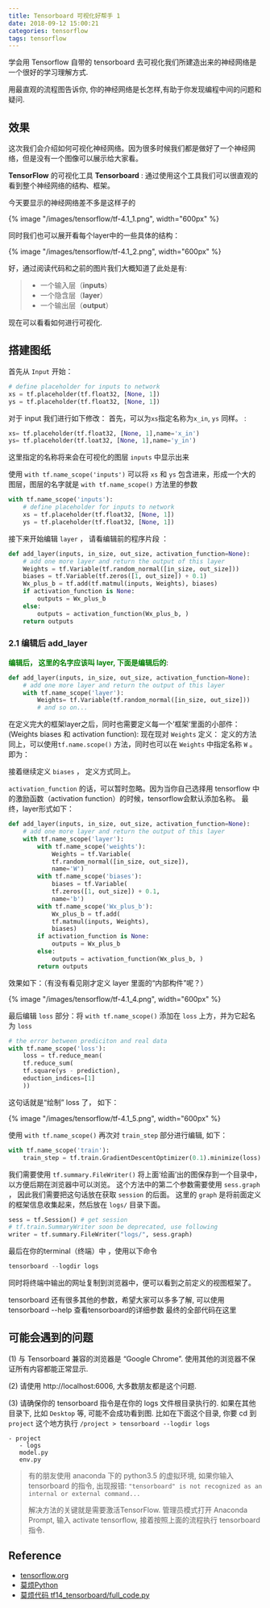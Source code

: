 ```yaml
---
title: Tensorboard 可视化好帮手 1
date: 2018-09-12 15:00:21
categories: tensorflow
tags: tensorflow
---
```


学会用 Tensorflow 自带的 tensorboard 去可视化我们所建造出来的神经网络是一个很好的学习理解方式. 

用最直观的流程图告诉你, 你的神经网络是长怎样,有助于你发现编程中间的问题和疑问.

<!-- more -->

## 效果

这次我们会介绍如何可视化神经网络。因为很多时候我们都是做好了一个神经网络，但是没有一个图像可以展示给大家看。

**TensorFlow** 的可视化工具 **Tensorboard** : 通过使用这个工具我们可以很直观的看到整个神经网络的结构、框架。 

今天要显示的神经网络差不多是这样子的

{% image "/images/tensorflow/tf-4.1_1.png", width="600px" %}

同时我们也可以展开看每个layer中的一些具体的结构：

{% image "/images/tensorflow/tf-4.1_2.png", width="600px" %}

好，通过阅读代码和之前的图片我们大概知道了此处是有:

> - 一个输入层（**inputs**）
> - 一个隐含层（**layer**）
> - 一个输出层（**output**） 

现在可以看看如何进行可视化.

## 搭建图纸

首先从 `Input` 开始：

```python
# define placeholder for inputs to network
xs = tf.placeholder(tf.float32, [None, 1])
ys = tf.placeholder(tf.float32, [None, 1])
```

对于 input 我们进行如下修改： 首先，可以为`xs`指定名称为`x_in`, `ys` 同样。 :

```python
xs= tf.placeholder(tf.float32, [None, 1],name='x_in')
ys= tf.placeholder(tf.loat32, [None, 1],name='y_in')
```

这里指定的名称将来会在可视化的图层 `inputs` 中显示出来

使用 `with tf.name_scope('inputs')` 可以将 `xs` 和 `ys` 包含进来，形成一个大的图层，图层的名字就是 `with tf.name_scope()` 方法里的参数

```python
with tf.name_scope('inputs'):
    # define placeholder for inputs to network
    xs = tf.placeholder(tf.float32, [None, 1])
    ys = tf.placeholder(tf.float32, [None, 1])
```

接下来开始编辑 `layer` ， 请看编辑前的程序片段 ：

```python
def add_layer(inputs, in_size, out_size, activation_function=None):
    # add one more layer and return the output of this layer
    Weights = tf.Variable(tf.random_normal([in_size, out_size]))
    biases = tf.Variable(tf.zeros([1, out_size]) + 0.1)
    Wx_plus_b = tf.add(tf.matmul(inputs, Weights), biases)
    if activation_function is None:
        outputs = Wx_plus_b
    else:
        outputs = activation_function(Wx_plus_b, )
    return outputs
```

### 2.1 编辑后 add_layer

<font color="green">**编辑后， 这里的名字应该叫 layer, 下面是编辑后的**</font>:

```python
def add_layer(inputs, in_size, out_size, activation_function=None):
    # add one more layer and return the output of this layer
    with tf.name_scope('layer'):
        Weights= tf.Variable(tf.random_normal([in_size, out_size]))
        # and so on...
```

在定义完大的框架layer之后，同时也需要定义每一个’框架‘里面的小部件：(Weights biases 和 activation function): 现在现对 `Weights` 定义： 定义的方法同上，可以使用`tf.name.scope()` 方法，同时也可以在 `Weights` 中指定名称 `W` 。 即为：

接着继续定义 `biases` ， 定义方式同上。

`activation_function` 的话，可以暂时忽略。因为当你自己选择用 tensorflow 中的激励函数（activation function）的时候，tensorflow会默认添加名称。 最终，layer形式如下：

```python
def add_layer(inputs, in_size, out_size, activation_function=None):
    # add one more layer and return the output of this layer
    with tf.name_scope('layer'):
        with tf.name_scope('weights'):
            Weights = tf.Variable(
            tf.random_normal([in_size, out_size]), 
            name='W')
        with tf.name_scope('biases'):
            biases = tf.Variable(
            tf.zeros([1, out_size]) + 0.1, 
            name='b')
        with tf.name_scope('Wx_plus_b'):
            Wx_plus_b = tf.add(
            tf.matmul(inputs, Weights), 
            biases)
        if activation_function is None:
            outputs = Wx_plus_b
        else:
            outputs = activation_function(Wx_plus_b, )
        return outputs
```

效果如下：（有没有看见刚才定义 layer 里面的“内部构件”呢？）

{% image "/images/tensorflow/tf-4.1_4.png", width="600px" %}

最后编辑 `loss` 部分：将 `with tf.name_scope()` 添加在 `loss` 上方，并为它起名为 `loss`

```python
# the error between prediciton and real data
with tf.name_scope('loss'):
    loss = tf.reduce_mean(
    tf.reduce_sum(
    tf.square(ys - prediction),
    eduction_indices=[1]
    ))
```

这句话就是“绘制” loss 了， 如下：

{% image "/images/tensorflow/tf-4.1_5.png", width="600px" %}

使用 `with tf.name_scope()` 再次对 `train_step` 部分进行编辑, 如下：

```python
with tf.name_scope('train'):
    train_step = tf.train.GradientDescentOptimizer(0.1).minimize(loss)
```

我们需要使用 `tf.summary.FileWriter()` 将上面‘绘画’出的图保存到一个目录中，以方便后期在浏览器中可以浏览。 这个方法中的第二个参数需要使用 `sess.graph` ， 因此我们需要把这句话放在获取 `session` 的后面。 这里的 `graph` 是将前面定义的框架信息收集起来，然后放在 `logs/` 目录下面。

```python
sess = tf.Session() # get session
# tf.train.SummaryWriter soon be deprecated, use following
writer = tf.summary.FileWriter("logs/", sess.graph)
```

最后在你的terminal（终端）中 ，使用以下命令

```python
tensorboard --logdir logs
```

同时将终端中输出的网址复制到浏览器中，便可以看到之前定义的视图框架了。

tensorboard 还有很多其他的参数，希望大家可以多多了解, 可以使用 tensorboard --help 查看tensorboard的详细参数 最终的全部代码在这里

## 可能会遇到的问题

(1) 与 Tensorboard 兼容的浏览器是 “Google Chrome”. 使用其他的浏览器不保证所有内容都能正常显示.

(2) 请使用 http://localhost:6006, 大多数朋友都是这个问题.

(3) 请确保你的 tensorboard 指令是在你的 logs 文件根目录执行的. 如果在其他目录下, 比如 `Desktop` 等, 可能不会成功看到图. 比如在下面这个目录, 你要 cd 到 `project` 这个地方执行 `/project > tensorboard --logdir logs`

```
- project
   - logs
   model.py
   env.py
```

> 有的朋友使用 anaconda 下的 python3.5 的虚拟环境, 如果你输入 tensorboard 的指令, 出现报错: `"tensorboard" is not recognized as an internal or external command...`
> 
> 解决方法的关键就是需要激活TensorFlow. 管理员模式打开 Anaconda Prompt, 输入 activate tensorflow, 接着按照上面的流程执行 tensorboard 指令.

## Reference

- [tensorflow.org][1]
- [莫烦Python][2]
- [莫烦代码 tf14_tensorboard/full_code.py][3]

[1]: https://www.tensorflow.org/
[2]: https://morvanzhou.github.io/tutorials/machine-learning/tensorflow/
[3]: https://github.com/MorvanZhou/tutorials/blob/master/tensorflowTUT/tf14_tensorboard/full_code.py

[img1]: /images/tensorflow/tf-4.1_1.png
[img2]: /images/tensorflow/tf-4.1_2.png


